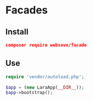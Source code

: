 # Facades

## Install

```json
composer require websovn/facade
```

## Use

```php
require 'vendor/autoload.php';

$app = (new LaraApp(__DIR__));
$app->bootstrap();
```
